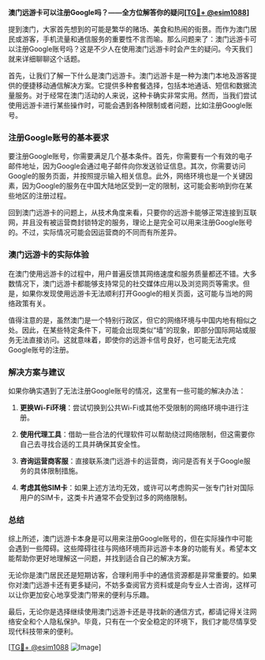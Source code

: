 **澳门远游卡可以注册Google吗？——全方位解答你的疑问[[TG💪+ @esim1088](https://t.me/s/esim1088)]**

提到澳门，大家首先想到的可能是繁华的赌场、美食和热闹的街景。而作为澳门居民或游客，手机流量和通信服务的重要性不言而喻。那么问题来了：澳门远游卡可以注册Google账号吗？这是不少人在使用澳门远游卡时会产生的疑问。今天我们就来详细聊聊这个话题。

首先，让我们了解一下什么是澳门远游卡。澳门远游卡是一种为澳门本地及游客提供的便捷移动通信解决方案。它提供多种套餐选择，包括本地通话、短信和数据流量服务。对于经常在澳门活动的人来说，这种卡确实非常实用。然而，当我们尝试使用远游卡进行某些操作时，可能会遇到各种限制或者问题，比如注册Google账号。

### 注册Google账号的基本要求

要注册Google账号，你需要满足几个基本条件。首先，你需要有一个有效的电子邮件地址，因为Google会通过电子邮件向你发送验证信息。其次，你需要访问Google的服务页面，并按照提示输入相关信息。此外，网络环境也是一个关键因素，因为Google的服务在中国大陆地区受到一定的限制，这可能会影响到你在某些地区的注册过程。

回到澳门远游卡的问题上，从技术角度来看，只要你的远游卡能够正常连接到互联网，并且没有被运营商封锁特定的服务，理论上是完全可以用来注册Google账号的。不过，实际情况可能会因运营商的不同而有所差异。

### 澳门远游卡的实际体验

在澳门使用远游卡的过程中，用户普遍反馈其网络速度和服务质量都还不错。大多数情况下，澳门远游卡都能够支持常见的社交媒体应用以及浏览网页等需求。但是，如果你发现使用远游卡无法顺利打开Google的相关页面，这可能与当地的网络政策有关。

值得注意的是，虽然澳门是一个特别行政区，但它的网络环境与中国内地有相似之处。因此，在某些特定条件下，可能会出现类似“墙”的现象，即部分国际网站或服务无法直接访问。这就意味着，即使你的远游卡信号良好，也可能无法完成Google账号的注册。

### 解决方案与建议

如果你确实遇到了无法注册Google账号的情况，这里有一些可能的解决办法：

1. **更换Wi-Fi环境**：尝试切换到公共Wi-Fi或其他不受限制的网络环境中进行注册。
   
2. **使用代理工具**：借助一些合法的代理软件可以帮助绕过网络限制，但这需要你自己去寻找合适的工具并确保其安全性。

3. **咨询运营商客服**：直接联系澳门远游卡的运营商，询问是否有关于Google服务的具体限制措施。

4. **考虑其他SIM卡**：如果上述方法均无效，或许可以考虑购买一张专门针对国际用户的SIM卡，这类卡片通常不会受到过多的网络限制。

### 总结

综上所述，澳门远游卡本身是可以用来注册Google账号的，但在实际操作中可能会遇到一些障碍。这些障碍往往与网络环境而非远游卡本身的功能有关。希望本文能帮助你更好地理解这一问题，并找到适合自己的解决方案。

无论你是澳门居民还是短期访客，合理利用手中的通信资源都是非常重要的。如果你对澳门远游卡还有更多疑问，不妨多查阅官方资料或是向专业人士咨询，这样可以让你更加安心地享受澳门带来的便利与乐趣。

最后，无论你是选择继续使用澳门远游卡还是寻找新的通信方式，都请记得关注网络安全和个人隐私保护。毕竟，只有在一个安全稳定的环境下，我们才能尽情享受现代科技带来的便利。

[[TG💪+ @esim1088](https://t.me/s/esim1088) ![Image](https://i.postimg.cc/4NQfJmqS/Snipaste-2025-05-13-00-14-12.png)]